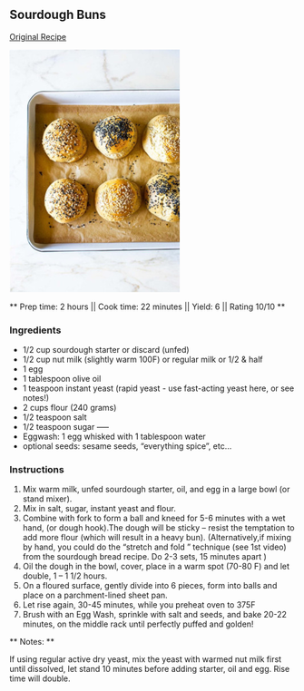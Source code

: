 ## Sourdough Buns

[Original Recipe](https://www.feastingathome.com/quick-sourdough-buns/)

![Picture](../img/sourdough_buns.jpg)

** Prep time: 2 hours || Cook time: 22 minutes || Yield: 6 || Rating 10/10 **

### Ingredients

- 1/2 cup sourdough starter or discard (unfed)
- 1/2 cup nut milk (slightly warm 100F) or regular milk or 1/2 & half
- 1 egg
- 1 tablespoon olive oil
- 1 teaspoon instant yeast (rapid yeast - use fast-acting yeast here, or see notes!)
- 2 cups flour (240 grams) 
- 1/2 teaspoon salt
- 1/2 teaspoon sugar
—–
- Eggwash: 1 egg whisked with 1 tablespoon water
- optional seeds: sesame seeds, “everything spice”, etc…

### Instructions

1. Mix warm milk, unfed sourdough starter, oil, and egg in a large bowl (or stand mixer).
2. Mix in salt, sugar,  instant yeast and flour.
3. Combine with fork to form a ball and kneed for 5-6 minutes with a wet hand, (or dough hook).The dough will be sticky – resist the temptation to add more flour (which will result in a heavy bun).  (Alternatively,if mixing by hand, you could do the “stretch and fold ” technique (see 1st video) from the sourdough bread recipe. Do 2-3 sets, 15 minutes apart )
4. Oil the dough in the bowl, cover, place in a warm spot (70-80 F) and let double, 1 – 1 1/2 hours.
5. On a floured surface, gently divide into 6 pieces, form into balls and place on a parchment-lined sheet pan.
6. Let rise again, 30-45 minutes, while you preheat oven to 375F
7. Brush with an Egg Wash, sprinkle with salt and seeds, and bake 20-22  minutes, on the middle rack until perfectly puffed and golden!

** Notes: **

If using regular active dry yeast, mix the yeast with warmed nut milk first until dissolved, let stand 10 minutes before adding starter, oil and egg. Rise time will double.
